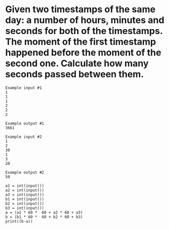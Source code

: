 # Given two timestamps of the same day: a number of hours, minutes and seconds for both of the timestamps. The moment of the first timestamp happened before the moment of the second one. Calculate how many seconds passed between them.

```
Example input #1
1
1
1
2
2
2

Example output #1
3661

Example input #2
1
2
30
1
3
20

Example output #2
50
```
```
a1 = int(input())
a2 = int(input())
a3 = int(input())
b1 = int(input())
b2 = int(input())
b3 = int(input())
a = (a1 * 60 *  60 + a2 * 60 + a3)
b = (b1 * 60 *  60 + b2 * 60 + b3)
print((b-a))
```
